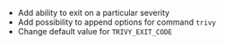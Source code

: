 * Add ability to exit on a particular severity
* Add possibility to append options for command `trivy`
* Change default value for `TRIVY_EXIT_CODE`